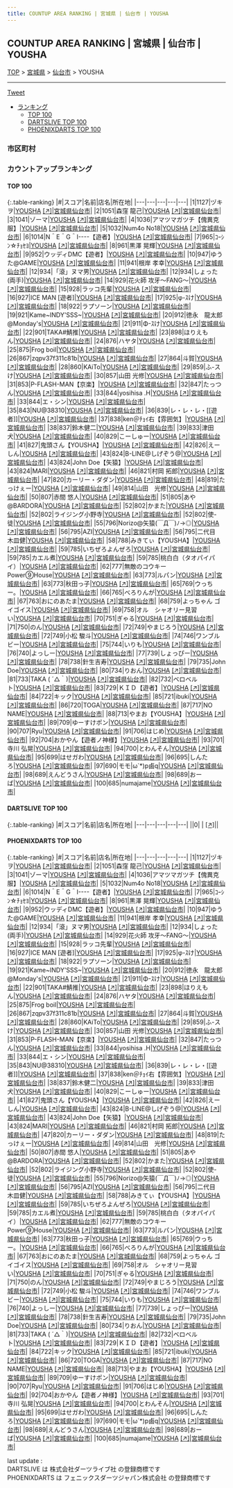 ```yaml
---
title: COUNTUP AREA RANKING | 宮城県 | 仙台市 | YOUSHA
---
```

## COUNTUP AREA RANKING | 宮城県 | 仙台市 | YOUSHA

[TOP](/darts/rank/) > [宮城県](/darts/rank/宮城県/) > [仙台市](/darts/rank/宮城県/仙台市/) > YOUSHA

___

<a href="https://twitter.com/share?ref_src=twsrc%5Etfw" data-text="COUNTUP AREA RANKING | 宮城県仙台市YOUSHA" class="twitter-share-button" data-hashtags="DARTSLIVE,PHOENIXDARTS,darts,ダーツ" data-show-count="false">Tweet</a>

* [ランキング](#カウントアップランキング)
    * [TOP 100](#top-100)
    * [DARTSLIVE TOP 100](#dartslive-top-100)
    * [PHOENIXDARTS TOP 100](#phoenixdarts-top-100)

### 市区町村

<ul>

</ul>

### カウントアップランキング

#### TOP 100



{:.table-ranking}
|#|スコア|名前|店名|所在地|
|---|---|---|---|---|
|1|1127|<span class="rank-name-pd">ヅキヲ</span>|<a href="/darts/rank/shops/7863.html">YOUSHA</a> <a href="https://vs.phoenixdarts.com/jp/shop/shopDetailInfo/s_7863?s_seq=7863">[↗]</a>|<a href="/darts/rank/宮城県/仙台市">宮城県仙台市</a>|
|2|1051|<span class="rank-name-pd"><span class="pro-icon-pd"></span>森窪 龍己</span>|<a href="/darts/rank/shops/7863.html">YOUSHA</a> <a href="https://vs.phoenixdarts.com/jp/shop/shopDetailInfo/s_7863?s_seq=7863">[↗]</a>|<a href="/darts/rank/宮城県/仙台市">宮城県仙台市</a>|
|3|1041|<span class="rank-name-pd">ゾーマ</span>|<a href="/darts/rank/shops/7863.html">YOUSHA</a> <a href="https://vs.phoenixdarts.com/jp/shop/shopDetailInfo/s_7863?s_seq=7863">[↗]</a>|<a href="/darts/rank/宮城県/仙台市">宮城県仙台市</a>|
|4|1036|<span class="rank-name-pd">アマツマガツチ【傀異克服】</span>|<a href="/darts/rank/shops/7863.html">YOUSHA</a> <a href="https://vs.phoenixdarts.com/jp/shop/shopDetailInfo/s_7863?s_seq=7863">[↗]</a>|<a href="/darts/rank/宮城県/仙台市">宮城県仙台市</a>|
|5|1032|<span class="rank-name-pd">Num4o No18</span>|<a href="/darts/rank/shops/7863.html">YOUSHA</a> <a href="https://vs.phoenixdarts.com/jp/shop/shopDetailInfo/s_7863?s_seq=7863">[↗]</a>|<a href="/darts/rank/宮城県/仙台市">宮城県仙台市</a>|
|6|1014|<span class="rank-name-pd">N＾E＾G＾I----【遊者】</span>|<a href="/darts/rank/shops/7863.html">YOUSHA</a> <a href="https://vs.phoenixdarts.com/jp/shop/shopDetailInfo/s_7863?s_seq=7863">[↗]</a>|<a href="/darts/rank/宮城県/仙台市">宮城県仙台市</a>|
|7|965|<span class="rank-name-pd">ｺｰｼﾝ☆ﾁｮｾﾖ</span>|<a href="/darts/rank/shops/7863.html">YOUSHA</a> <a href="https://vs.phoenixdarts.com/jp/shop/shopDetailInfo/s_7863?s_seq=7863">[↗]</a>|<a href="/darts/rank/宮城県/仙台市">宮城県仙台市</a>|
|8|961|<span class="rank-name-pd">黒澤 晃輝</span>|<a href="/darts/rank/shops/7863.html">YOUSHA</a> <a href="https://vs.phoenixdarts.com/jp/shop/shopDetailInfo/s_7863?s_seq=7863">[↗]</a>|<a href="/darts/rank/宮城県/仙台市">宮城県仙台市</a>|
|9|952|<span class="rank-name-pd">ウッディDMC【遊者】</span>|<a href="/darts/rank/shops/7863.html">YOUSHA</a> <a href="https://vs.phoenixdarts.com/jp/shop/shopDetailInfo/s_7863?s_seq=7863">[↗]</a>|<a href="/darts/rank/宮城県/仙台市">宮城県仙台市</a>|
|10|947|<span class="rank-name-pd">ゆうた@GAME</span>|<a href="/darts/rank/shops/7863.html">YOUSHA</a> <a href="https://vs.phoenixdarts.com/jp/shop/shopDetailInfo/s_7863?s_seq=7863">[↗]</a>|<a href="/darts/rank/宮城県/仙台市">宮城県仙台市</a>|
|11|941|<span class="rank-name-pd"><span class="pro-icon-pd"></span>根岸 孝幸</span>|<a href="/darts/rank/shops/7863.html">YOUSHA</a> <a href="https://vs.phoenixdarts.com/jp/shop/shopDetailInfo/s_7863?s_seq=7863">[↗]</a>|<a href="/darts/rank/宮城県/仙台市">宮城県仙台市</a>|
|12|934|<span class="rank-name-pd">「滾」ヌマ男</span>|<a href="/darts/rank/shops/7863.html">YOUSHA</a> <a href="https://vs.phoenixdarts.com/jp/shop/shopDetailInfo/s_7863?s_seq=7863">[↗]</a>|<a href="/darts/rank/宮城県/仙台市">宮城県仙台市</a>|
|12|934|<span class="rank-name-pd">しょった(両手)</span>|<a href="/darts/rank/shops/7863.html">YOUSHA</a> <a href="https://vs.phoenixdarts.com/jp/shop/shopDetailInfo/s_7863?s_seq=7863">[↗]</a>|<a href="/darts/rank/宮城県/仙台市">宮城県仙台市</a>|
|14|929|<span class="rank-name-pd">花火師  攻牙～FANG～</span>|<a href="/darts/rank/shops/7863.html">YOUSHA</a> <a href="https://vs.phoenixdarts.com/jp/shop/shopDetailInfo/s_7863?s_seq=7863">[↗]</a>|<a href="/darts/rank/宮城県/仙台市">宮城県仙台市</a>|
|15|928|<span class="rank-name-pd">ラッコ先輩</span>|<a href="/darts/rank/shops/7863.html">YOUSHA</a> <a href="https://vs.phoenixdarts.com/jp/shop/shopDetailInfo/s_7863?s_seq=7863">[↗]</a>|<a href="/darts/rank/宮城県/仙台市">宮城県仙台市</a>|
|16|927|<span class="rank-name-pd">ICE MAN [遊者]</span>|<a href="/darts/rank/shops/7863.html">YOUSHA</a> <a href="https://vs.phoenixdarts.com/jp/shop/shopDetailInfo/s_7863?s_seq=7863">[↗]</a>|<a href="/darts/rank/宮城県/仙台市">宮城県仙台市</a>|
|17|925|<span class="rank-name-pd">φ-ｽけ</span>|<a href="/darts/rank/shops/7863.html">YOUSHA</a> <a href="https://vs.phoenixdarts.com/jp/shop/shopDetailInfo/s_7863?s_seq=7863">[↗]</a>|<a href="/darts/rank/宮城県/仙台市">宮城県仙台市</a>|
|18|922|<span class="rank-name-pd">ラプソーン</span>|<a href="/darts/rank/shops/7863.html">YOUSHA</a> <a href="https://vs.phoenixdarts.com/jp/shop/shopDetailInfo/s_7863?s_seq=7863">[↗]</a>|<a href="/darts/rank/宮城県/仙台市">宮城県仙台市</a>|
|19|921|<span class="rank-name-pd">Kame~INDY&#x27;SSS~</span>|<a href="/darts/rank/shops/7863.html">YOUSHA</a> <a href="https://vs.phoenixdarts.com/jp/shop/shopDetailInfo/s_7863?s_seq=7863">[↗]</a>|<a href="/darts/rank/宮城県/仙台市">宮城県仙台市</a>|
|20|912|<span class="rank-name-pd">徳永　龍太郎@Monday&#x27;s</span>|<a href="/darts/rank/shops/7863.html">YOUSHA</a> <a href="https://vs.phoenixdarts.com/jp/shop/shopDetailInfo/s_7863?s_seq=7863">[↗]</a>|<a href="/darts/rank/宮城県/仙台市">宮城県仙台市</a>|
|21|911|<span class="rank-name-pd">Φ-ｽけ</span>|<a href="/darts/rank/shops/7863.html">YOUSHA</a> <a href="https://vs.phoenixdarts.com/jp/shop/shopDetailInfo/s_7863?s_seq=7863">[↗]</a>|<a href="/darts/rank/宮城県/仙台市">宮城県仙台市</a>|
|22|901|<span class="rank-name-pd">TAKA#鯖推</span>|<a href="/darts/rank/shops/7863.html">YOUSHA</a> <a href="https://vs.phoenixdarts.com/jp/shop/shopDetailInfo/s_7863?s_seq=7863">[↗]</a>|<a href="/darts/rank/宮城県/仙台市">宮城県仙台市</a>|
|23|898|<span class="rank-name-pd">ほりえもん</span>|<a href="/darts/rank/shops/7863.html">YOUSHA</a> <a href="https://vs.phoenixdarts.com/jp/shop/shopDetailInfo/s_7863?s_seq=7863">[↗]</a>|<a href="/darts/rank/宮城県/仙台市">宮城県仙台市</a>|
|24|876|<span class="rank-name-pd">ハヤタ</span>|<a href="/darts/rank/shops/7863.html">YOUSHA</a> <a href="https://vs.phoenixdarts.com/jp/shop/shopDetailInfo/s_7863?s_seq=7863">[↗]</a>|<a href="/darts/rank/宮城県/仙台市">宮城県仙台市</a>|
|25|875|<span class="rank-name-pd">Frog boil</span>|<a href="/darts/rank/shops/7863.html">YOUSHA</a> <a href="https://vs.phoenixdarts.com/jp/shop/shopDetailInfo/s_7863?s_seq=7863">[↗]</a>|<a href="/darts/rank/宮城県/仙台市">宮城県仙台市</a>|
|26|867|<span class="rank-name-pd">zqpv37f311c81b</span>|<a href="/darts/rank/shops/7863.html">YOUSHA</a> <a href="https://vs.phoenixdarts.com/jp/shop/shopDetailInfo/s_7863?s_seq=7863">[↗]</a>|<a href="/darts/rank/宮城県/仙台市">宮城県仙台市</a>|
|27|864|<span class="rank-name-pd">斗賀</span>|<a href="/darts/rank/shops/7863.html">YOUSHA</a> <a href="https://vs.phoenixdarts.com/jp/shop/shopDetailInfo/s_7863?s_seq=7863">[↗]</a>|<a href="/darts/rank/宮城県/仙台市">宮城県仙台市</a>|
|28|860|<span class="rank-name-pd">KAiTo</span>|<a href="/darts/rank/shops/7863.html">YOUSHA</a> <a href="https://vs.phoenixdarts.com/jp/shop/shopDetailInfo/s_7863?s_seq=7863">[↗]</a>|<a href="/darts/rank/宮城県/仙台市">宮城県仙台市</a>|
|29|859|<span class="rank-name-pd">ふ-スけ</span>|<a href="/darts/rank/shops/7863.html">YOUSHA</a> <a href="https://vs.phoenixdarts.com/jp/shop/shopDetailInfo/s_7863?s_seq=7863">[↗]</a>|<a href="/darts/rank/宮城県/仙台市">宮城県仙台市</a>|
|30|857|<span class="rank-name-pd"><span class="pro-icon-pd"></span>山田 光修</span>|<a href="/darts/rank/shops/7863.html">YOUSHA</a> <a href="https://vs.phoenixdarts.com/jp/shop/shopDetailInfo/s_7863?s_seq=7863">[↗]</a>|<a href="/darts/rank/宮城県/仙台市">宮城県仙台市</a>|
|31|853|<span class="rank-name-pd">P-FLASH-MAN【京楽】</span>|<a href="/darts/rank/shops/7863.html">YOUSHA</a> <a href="https://vs.phoenixdarts.com/jp/shop/shopDetailInfo/s_7863?s_seq=7863">[↗]</a>|<a href="/darts/rank/宮城県/仙台市">宮城県仙台市</a>|
|32|847|<span class="rank-name-pd">たっつん</span>|<a href="/darts/rank/shops/7863.html">YOUSHA</a> <a href="https://vs.phoenixdarts.com/jp/shop/shopDetailInfo/s_7863?s_seq=7863">[↗]</a>|<a href="/darts/rank/宮城県/仙台市">宮城県仙台市</a>|
|33|844|<span class="rank-name-pd">yosihisa .H</span>|<a href="/darts/rank/shops/7863.html">YOUSHA</a> <a href="https://vs.phoenixdarts.com/jp/shop/shopDetailInfo/s_7863?s_seq=7863">[↗]</a>|<a href="/darts/rank/宮城県/仙台市">宮城県仙台市</a>|
|33|844|<span class="rank-name-pd">エ・シン</span>|<a href="/darts/rank/shops/7863.html">YOUSHA</a> <a href="https://vs.phoenixdarts.com/jp/shop/shopDetailInfo/s_7863?s_seq=7863">[↗]</a>|<a href="/darts/rank/宮城県/仙台市">宮城県仙台市</a>|
|35|843|<span class="rank-name-pd">NU@38310</span>|<a href="/darts/rank/shops/7863.html">YOUSHA</a> <a href="https://vs.phoenixdarts.com/jp/shop/shopDetailInfo/s_7863?s_seq=7863">[↗]</a>|<a href="/darts/rank/宮城県/仙台市">宮城県仙台市</a>|
|36|839|<span class="rank-name-pd">レ・レ・レ・[[遊者]]</span>|<a href="/darts/rank/shops/7863.html">YOUSHA</a> <a href="https://vs.phoenixdarts.com/jp/shop/shopDetailInfo/s_7863?s_seq=7863">[↗]</a>|<a href="/darts/rank/宮城県/仙台市">宮城県仙台市</a>|
|37|838|<span class="rank-name-pd">ken＠ﾁｮｲ右【雰囲気】</span>|<a href="/darts/rank/shops/7863.html">YOUSHA</a> <a href="https://vs.phoenixdarts.com/jp/shop/shopDetailInfo/s_7863?s_seq=7863">[↗]</a>|<a href="/darts/rank/宮城県/仙台市">宮城県仙台市</a>|
|38|837|<span class="rank-name-pd">鈴木健二</span>|<a href="/darts/rank/shops/7863.html">YOUSHA</a> <a href="https://vs.phoenixdarts.com/jp/shop/shopDetailInfo/s_7863?s_seq=7863">[↗]</a>|<a href="/darts/rank/宮城県/仙台市">宮城県仙台市</a>|
|39|833|<span class="rank-name-pd">津田犬</span>|<a href="/darts/rank/shops/7863.html">YOUSHA</a> <a href="https://vs.phoenixdarts.com/jp/shop/shopDetailInfo/s_7863?s_seq=7863">[↗]</a>|<a href="/darts/rank/宮城県/仙台市">宮城県仙台市</a>|
|40|829|<span class="rank-name-pd">こーしゅー</span>|<a href="/darts/rank/shops/7863.html">YOUSHA</a> <a href="https://vs.phoenixdarts.com/jp/shop/shopDetailInfo/s_7863?s_seq=7863">[↗]</a>|<a href="/darts/rank/宮城県/仙台市">宮城県仙台市</a>|
|41|827|<span class="rank-name-pd">鬼頭さん【YOUSHA】</span>|<a href="/darts/rank/shops/7863.html">YOUSHA</a> <a href="https://vs.phoenixdarts.com/jp/shop/shopDetailInfo/s_7863?s_seq=7863">[↗]</a>|<a href="/darts/rank/宮城県/仙台市">宮城県仙台市</a>|
|42|826|<span class="rank-name-pd">えーしん</span>|<a href="/darts/rank/shops/7863.html">YOUSHA</a> <a href="https://vs.phoenixdarts.com/jp/shop/shopDetailInfo/s_7863?s_seq=7863">[↗]</a>|<a href="/darts/rank/宮城県/仙台市">宮城県仙台市</a>|
|43|824|<span class="rank-name-pd">B-LlNE@しげぞう@</span>|<a href="/darts/rank/shops/7863.html">YOUSHA</a> <a href="https://vs.phoenixdarts.com/jp/shop/shopDetailInfo/s_7863?s_seq=7863">[↗]</a>|<a href="/darts/rank/宮城県/仙台市">宮城県仙台市</a>|
|43|824|<span class="rank-name-pd">John Doe【矢猿】</span>|<a href="/darts/rank/shops/7863.html">YOUSHA</a> <a href="https://vs.phoenixdarts.com/jp/shop/shopDetailInfo/s_7863?s_seq=7863">[↗]</a>|<a href="/darts/rank/宮城県/仙台市">宮城県仙台市</a>|
|43|824|<span class="rank-name-pd">MARI</span>|<a href="/darts/rank/shops/7863.html">YOUSHA</a> <a href="https://vs.phoenixdarts.com/jp/shop/shopDetailInfo/s_7863?s_seq=7863">[↗]</a>|<a href="/darts/rank/宮城県/仙台市">宮城県仙台市</a>|
|46|821|<span class="rank-name-pd">村岡  拓郎</span>|<a href="/darts/rank/shops/7863.html">YOUSHA</a> <a href="https://vs.phoenixdarts.com/jp/shop/shopDetailInfo/s_7863?s_seq=7863">[↗]</a>|<a href="/darts/rank/宮城県/仙台市">宮城県仙台市</a>|
|47|820|<span class="rank-name-pd">カーリー・ダダン</span>|<a href="/darts/rank/shops/7863.html">YOUSHA</a> <a href="https://vs.phoenixdarts.com/jp/shop/shopDetailInfo/s_7863?s_seq=7863">[↗]</a>|<a href="/darts/rank/宮城県/仙台市">宮城県仙台市</a>|
|48|819|<span class="rank-name-pd">たっけぇー</span>|<a href="/darts/rank/shops/7863.html">YOUSHA</a> <a href="https://vs.phoenixdarts.com/jp/shop/shopDetailInfo/s_7863?s_seq=7863">[↗]</a>|<a href="/darts/rank/宮城県/仙台市">宮城県仙台市</a>|
|49|814|<span class="rank-name-pd">山田　光修</span>|<a href="/darts/rank/shops/7863.html">YOUSHA</a> <a href="https://vs.phoenixdarts.com/jp/shop/shopDetailInfo/s_7863?s_seq=7863">[↗]</a>|<a href="/darts/rank/宮城県/仙台市">宮城県仙台市</a>|
|50|807|<span class="rank-name-pd"><span class="pro-icon-pd"></span>赤間 悠人</span>|<a href="/darts/rank/shops/7863.html">YOUSHA</a> <a href="https://vs.phoenixdarts.com/jp/shop/shopDetailInfo/s_7863?s_seq=7863">[↗]</a>|<a href="/darts/rank/宮城県/仙台市">宮城県仙台市</a>|
|51|805|<span class="rank-name-pd">あや@BARDORA</span>|<a href="/darts/rank/shops/7863.html">YOUSHA</a> <a href="https://vs.phoenixdarts.com/jp/shop/shopDetailInfo/s_7863?s_seq=7863">[↗]</a>|<a href="/darts/rank/宮城県/仙台市">宮城県仙台市</a>|
|52|802|<span class="rank-name-pd">かまた</span>|<a href="/darts/rank/shops/7863.html">YOUSHA</a> <a href="https://vs.phoenixdarts.com/jp/shop/shopDetailInfo/s_7863?s_seq=7863">[↗]</a>|<a href="/darts/rank/宮城県/仙台市">宮城県仙台市</a>|
|52|802|<span class="rank-name-pd">ライジング小野寺</span>|<a href="/darts/rank/shops/7863.html">YOUSHA</a> <a href="https://vs.phoenixdarts.com/jp/shop/shopDetailInfo/s_7863?s_seq=7863">[↗]</a>|<a href="/darts/rank/宮城県/仙台市">宮城県仙台市</a>|
|52|802|<span class="rank-name-pd">使-徒</span>|<a href="/darts/rank/shops/7863.html">YOUSHA</a> <a href="https://vs.phoenixdarts.com/jp/shop/shopDetailInfo/s_7863?s_seq=7863">[↗]</a>|<a href="/darts/rank/宮城県/仙台市">宮城県仙台市</a>|
|55|796|<span class="rank-name-pd">Norizo@矢猿(￣Д￣)ﾉ→◎</span>|<a href="/darts/rank/shops/7863.html">YOUSHA</a> <a href="https://vs.phoenixdarts.com/jp/shop/shopDetailInfo/s_7863?s_seq=7863">[↗]</a>|<a href="/darts/rank/宮城県/仙台市">宮城県仙台市</a>|
|56|795|<span class="rank-name-pd">AZI</span>|<a href="/darts/rank/shops/7863.html">YOUSHA</a> <a href="https://vs.phoenixdarts.com/jp/shop/shopDetailInfo/s_7863?s_seq=7863">[↗]</a>|<a href="/darts/rank/宮城県/仙台市">宮城県仙台市</a>|
|56|795|<span class="rank-name-pd">二代目　木皿健</span>|<a href="/darts/rank/shops/7863.html">YOUSHA</a> <a href="https://vs.phoenixdarts.com/jp/shop/shopDetailInfo/s_7863?s_seq=7863">[↗]</a>|<a href="/darts/rank/宮城県/仙台市">宮城県仙台市</a>|
|58|788|<span class="rank-name-pd">みきてぃ【YOUSHA】</span>|<a href="/darts/rank/shops/7863.html">YOUSHA</a> <a href="https://vs.phoenixdarts.com/jp/shop/shopDetailInfo/s_7863?s_seq=7863">[↗]</a>|<a href="/darts/rank/宮城県/仙台市">宮城県仙台市</a>|
|59|785|<span class="rank-name-pd">いちぜろよんぜろ</span>|<a href="/darts/rank/shops/7863.html">YOUSHA</a> <a href="https://vs.phoenixdarts.com/jp/shop/shopDetailInfo/s_7863?s_seq=7863">[↗]</a>|<a href="/darts/rank/宮城県/仙台市">宮城県仙台市</a>|
|59|785|<span class="rank-name-pd">カエル煮</span>|<a href="/darts/rank/shops/7863.html">YOUSHA</a> <a href="https://vs.phoenixdarts.com/jp/shop/shopDetailInfo/s_7863?s_seq=7863">[↗]</a>|<a href="/darts/rank/宮城県/仙台市">宮城県仙台市</a>|
|59|785|<span class="rank-name-pd">桃白白（タオパイパイ）</span>|<a href="/darts/rank/shops/7863.html">YOUSHA</a> <a href="https://vs.phoenixdarts.com/jp/shop/shopDetailInfo/s_7863?s_seq=7863">[↗]</a>|<a href="/darts/rank/宮城県/仙台市">宮城県仙台市</a>|
|62|777|<span class="rank-name-pd">無敵のコウキーPower⑨House</span>|<a href="/darts/rank/shops/7863.html">YOUSHA</a> <a href="https://vs.phoenixdarts.com/jp/shop/shopDetailInfo/s_7863?s_seq=7863">[↗]</a>|<a href="/darts/rank/宮城県/仙台市">宮城県仙台市</a>|
|63|773|<span class="rank-name-pd">ルパン</span>|<a href="/darts/rank/shops/7863.html">YOUSHA</a> <a href="https://vs.phoenixdarts.com/jp/shop/shopDetailInfo/s_7863?s_seq=7863">[↗]</a>|<a href="/darts/rank/宮城県/仙台市">宮城県仙台市</a>|
|63|773|<span class="rank-name-pd">秋田っ子</span>|<a href="/darts/rank/shops/7863.html">YOUSHA</a> <a href="https://vs.phoenixdarts.com/jp/shop/shopDetailInfo/s_7863?s_seq=7863">[↗]</a>|<a href="/darts/rank/宮城県/仙台市">宮城県仙台市</a>|
|65|769|<span class="rank-name-pd">ウっちー。</span>|<a href="/darts/rank/shops/7863.html">YOUSHA</a> <a href="https://vs.phoenixdarts.com/jp/shop/shopDetailInfo/s_7863?s_seq=7863">[↗]</a>|<a href="/darts/rank/宮城県/仙台市">宮城県仙台市</a>|
|66|765|<span class="rank-name-pd">べろりんが</span>|<a href="/darts/rank/shops/7863.html">YOUSHA</a> <a href="https://vs.phoenixdarts.com/jp/shop/shopDetailInfo/s_7863?s_seq=7863">[↗]</a>|<a href="/darts/rank/宮城県/仙台市">宮城県仙台市</a>|
|67|763|<span class="rank-name-pd">おにのあたま</span>|<a href="/darts/rank/shops/7863.html">YOUSHA</a> <a href="https://vs.phoenixdarts.com/jp/shop/shopDetailInfo/s_7863?s_seq=7863">[↗]</a>|<a href="/darts/rank/宮城県/仙台市">宮城県仙台市</a>|
|68|759|<span class="rank-name-pd">よっちゃん ゴイゴイス</span>|<a href="/darts/rank/shops/7863.html">YOUSHA</a> <a href="https://vs.phoenixdarts.com/jp/shop/shopDetailInfo/s_7863?s_seq=7863">[↗]</a>|<a href="/darts/rank/宮城県/仙台市">宮城県仙台市</a>|
|69|758|<span class="rank-name-pd">オル　シャオリー見習い</span>|<a href="/darts/rank/shops/7863.html">YOUSHA</a> <a href="https://vs.phoenixdarts.com/jp/shop/shopDetailInfo/s_7863?s_seq=7863">[↗]</a>|<a href="/darts/rank/宮城県/仙台市">宮城県仙台市</a>|
|70|751|<span class="rank-name-pd">ぎゃる</span>|<a href="/darts/rank/shops/7863.html">YOUSHA</a> <a href="https://vs.phoenixdarts.com/jp/shop/shopDetailInfo/s_7863?s_seq=7863">[↗]</a>|<a href="/darts/rank/宮城県/仙台市">宮城県仙台市</a>|
|71|750|<span class="rank-name-pd">のん</span>|<a href="/darts/rank/shops/7863.html">YOUSHA</a> <a href="https://vs.phoenixdarts.com/jp/shop/shopDetailInfo/s_7863?s_seq=7863">[↗]</a>|<a href="/darts/rank/宮城県/仙台市">宮城県仙台市</a>|
|72|749|<span class="rank-name-pd">やまじろう</span>|<a href="/darts/rank/shops/7863.html">YOUSHA</a> <a href="https://vs.phoenixdarts.com/jp/shop/shopDetailInfo/s_7863?s_seq=7863">[↗]</a>|<a href="/darts/rank/宮城県/仙台市">宮城県仙台市</a>|
|72|749|<span class="rank-name-pd">小松 駿斗</span>|<a href="/darts/rank/shops/7863.html">YOUSHA</a> <a href="https://vs.phoenixdarts.com/jp/shop/shopDetailInfo/s_7863?s_seq=7863">[↗]</a>|<a href="/darts/rank/宮城県/仙台市">宮城県仙台市</a>|
|74|746|<span class="rank-name-pd">ワンブルビー</span>|<a href="/darts/rank/shops/7863.html">YOUSHA</a> <a href="https://vs.phoenixdarts.com/jp/shop/shopDetailInfo/s_7863?s_seq=7863">[↗]</a>|<a href="/darts/rank/宮城県/仙台市">宮城県仙台市</a>|
|75|744|<span class="rank-name-pd">いりも</span>|<a href="/darts/rank/shops/7863.html">YOUSHA</a> <a href="https://vs.phoenixdarts.com/jp/shop/shopDetailInfo/s_7863?s_seq=7863">[↗]</a>|<a href="/darts/rank/宮城県/仙台市">宮城県仙台市</a>|
|76|740|<span class="rank-name-pd">よっしー</span>|<a href="/darts/rank/shops/7863.html">YOUSHA</a> <a href="https://vs.phoenixdarts.com/jp/shop/shopDetailInfo/s_7863?s_seq=7863">[↗]</a>|<a href="/darts/rank/宮城県/仙台市">宮城県仙台市</a>|
|77|739|<span class="rank-name-pd">しょっぴー</span>|<a href="/darts/rank/shops/7863.html">YOUSHA</a> <a href="https://vs.phoenixdarts.com/jp/shop/shopDetailInfo/s_7863?s_seq=7863">[↗]</a>|<a href="/darts/rank/宮城県/仙台市">宮城県仙台市</a>|
|78|738|<span class="rank-name-pd">針生吉寿</span>|<a href="/darts/rank/shops/7863.html">YOUSHA</a> <a href="https://vs.phoenixdarts.com/jp/shop/shopDetailInfo/s_7863?s_seq=7863">[↗]</a>|<a href="/darts/rank/宮城県/仙台市">宮城県仙台市</a>|
|79|735|<span class="rank-name-pd">John Doe</span>|<a href="/darts/rank/shops/7863.html">YOUSHA</a> <a href="https://vs.phoenixdarts.com/jp/shop/shopDetailInfo/s_7863?s_seq=7863">[↗]</a>|<a href="/darts/rank/宮城県/仙台市">宮城県仙台市</a>|
|80|734|<span class="rank-name-pd">りおん</span>|<a href="/darts/rank/shops/7863.html">YOUSHA</a> <a href="https://vs.phoenixdarts.com/jp/shop/shopDetailInfo/s_7863?s_seq=7863">[↗]</a>|<a href="/darts/rank/宮城県/仙台市">宮城県仙台市</a>|
|81|733|<span class="rank-name-pd">TAKA ( ´△｀)</span>|<a href="/darts/rank/shops/7863.html">YOUSHA</a> <a href="https://vs.phoenixdarts.com/jp/shop/shopDetailInfo/s_7863?s_seq=7863">[↗]</a>|<a href="/darts/rank/宮城県/仙台市">宮城県仙台市</a>|
|82|732|<span class="rank-name-pd">ベロベルト</span>|<a href="/darts/rank/shops/7863.html">YOUSHA</a> <a href="https://vs.phoenixdarts.com/jp/shop/shopDetailInfo/s_7863?s_seq=7863">[↗]</a>|<a href="/darts/rank/宮城県/仙台市">宮城県仙台市</a>|
|83|729|<span class="rank-name-pd">ＫＩＤ【遊者】</span>|<a href="/darts/rank/shops/7863.html">YOUSHA</a> <a href="https://vs.phoenixdarts.com/jp/shop/shopDetailInfo/s_7863?s_seq=7863">[↗]</a>|<a href="/darts/rank/宮城県/仙台市">宮城県仙台市</a>|
|84|722|<span class="rank-name-pd">キック</span>|<a href="/darts/rank/shops/7863.html">YOUSHA</a> <a href="https://vs.phoenixdarts.com/jp/shop/shopDetailInfo/s_7863?s_seq=7863">[↗]</a>|<a href="/darts/rank/宮城県/仙台市">宮城県仙台市</a>|
|85|721|<span class="rank-name-pd">ibuki</span>|<a href="/darts/rank/shops/7863.html">YOUSHA</a> <a href="https://vs.phoenixdarts.com/jp/shop/shopDetailInfo/s_7863?s_seq=7863">[↗]</a>|<a href="/darts/rank/宮城県/仙台市">宮城県仙台市</a>|
|86|720|<span class="rank-name-pd">TOGA</span>|<a href="/darts/rank/shops/7863.html">YOUSHA</a> <a href="https://vs.phoenixdarts.com/jp/shop/shopDetailInfo/s_7863?s_seq=7863">[↗]</a>|<a href="/darts/rank/宮城県/仙台市">宮城県仙台市</a>|
|87|717|<span class="rank-name-pd">NO NAME</span>|<a href="/darts/rank/shops/7863.html">YOUSHA</a> <a href="https://vs.phoenixdarts.com/jp/shop/shopDetailInfo/s_7863?s_seq=7863">[↗]</a>|<a href="/darts/rank/宮城県/仙台市">宮城県仙台市</a>|
|88|713|<span class="rank-name-pd">やまお【YOUSHA】</span>|<a href="/darts/rank/shops/7863.html">YOUSHA</a> <a href="https://vs.phoenixdarts.com/jp/shop/shopDetailInfo/s_7863?s_seq=7863">[↗]</a>|<a href="/darts/rank/宮城県/仙台市">宮城県仙台市</a>|
|89|709|<span class="rank-name-pd">ゆーすけポン</span>|<a href="/darts/rank/shops/7863.html">YOUSHA</a> <a href="https://vs.phoenixdarts.com/jp/shop/shopDetailInfo/s_7863?s_seq=7863">[↗]</a>|<a href="/darts/rank/宮城県/仙台市">宮城県仙台市</a>|
|90|707|<span class="rank-name-pd">Ryu</span>|<a href="/darts/rank/shops/7863.html">YOUSHA</a> <a href="https://vs.phoenixdarts.com/jp/shop/shopDetailInfo/s_7863?s_seq=7863">[↗]</a>|<a href="/darts/rank/宮城県/仙台市">宮城県仙台市</a>|
|91|706|<span class="rank-name-pd">はじめ</span>|<a href="/darts/rank/shops/7863.html">YOUSHA</a> <a href="https://vs.phoenixdarts.com/jp/shop/shopDetailInfo/s_7863?s_seq=7863">[↗]</a>|<a href="/darts/rank/宮城県/仙台市">宮城県仙台市</a>|
|92|704|<span class="rank-name-pd">おかやん【遊者ノ神様】</span>|<a href="/darts/rank/shops/7863.html">YOUSHA</a> <a href="https://vs.phoenixdarts.com/jp/shop/shopDetailInfo/s_7863?s_seq=7863">[↗]</a>|<a href="/darts/rank/宮城県/仙台市">宮城県仙台市</a>|
|93|701|<span class="rank-name-pd">寺川 弘晃</span>|<a href="/darts/rank/shops/7863.html">YOUSHA</a> <a href="https://vs.phoenixdarts.com/jp/shop/shopDetailInfo/s_7863?s_seq=7863">[↗]</a>|<a href="/darts/rank/宮城県/仙台市">宮城県仙台市</a>|
|94|700|<span class="rank-name-pd">とわんそん</span>|<a href="/darts/rank/shops/7863.html">YOUSHA</a> <a href="https://vs.phoenixdarts.com/jp/shop/shopDetailInfo/s_7863?s_seq=7863">[↗]</a>|<a href="/darts/rank/宮城県/仙台市">宮城県仙台市</a>|
|95|699|<span class="rank-name-pd">はせガわ</span>|<a href="/darts/rank/shops/7863.html">YOUSHA</a> <a href="https://vs.phoenixdarts.com/jp/shop/shopDetailInfo/s_7863?s_seq=7863">[↗]</a>|<a href="/darts/rank/宮城県/仙台市">宮城県仙台市</a>|
|96|695|<span class="rank-name-pd">しんたろ</span>|<a href="/darts/rank/shops/7863.html">YOUSHA</a> <a href="https://vs.phoenixdarts.com/jp/shop/shopDetailInfo/s_7863?s_seq=7863">[↗]</a>|<a href="/darts/rank/宮城県/仙台市">宮城県仙台市</a>|
|97|690|<span class="rank-name-pd">モモ&#124;ω`*)p鹵q</span>|<a href="/darts/rank/shops/7863.html">YOUSHA</a> <a href="https://vs.phoenixdarts.com/jp/shop/shopDetailInfo/s_7863?s_seq=7863">[↗]</a>|<a href="/darts/rank/宮城県/仙台市">宮城県仙台市</a>|
|98|689|<span class="rank-name-pd">えんどうさん</span>|<a href="/darts/rank/shops/7863.html">YOUSHA</a> <a href="https://vs.phoenixdarts.com/jp/shop/shopDetailInfo/s_7863?s_seq=7863">[↗]</a>|<a href="/darts/rank/宮城県/仙台市">宮城県仙台市</a>|
|98|689|<span class="rank-name-pd">おーば</span>|<a href="/darts/rank/shops/7863.html">YOUSHA</a> <a href="https://vs.phoenixdarts.com/jp/shop/shopDetailInfo/s_7863?s_seq=7863">[↗]</a>|<a href="/darts/rank/宮城県/仙台市">宮城県仙台市</a>|
|100|685|<span class="rank-name-pd">numajame</span>|<a href="/darts/rank/shops/7863.html">YOUSHA</a> <a href="https://vs.phoenixdarts.com/jp/shop/shopDetailInfo/s_7863?s_seq=7863">[↗]</a>|<a href="/darts/rank/宮城県/仙台市">宮城県仙台市</a>|


#### DARTSLIVE TOP 100



{:.table-ranking}
|#|スコア|名前|店名|所在地|
|---|---|---|---|---|
||0|<span class="rank-name-dl"> </span>|<a href="/darts/rank/shops/.html"></a> <a href="">[↗]</a>|<a href="/darts/rank//"></a>|


#### PHOENIXDARTS TOP 100



{:.table-ranking}
|#|スコア|名前|店名|所在地|
|---|---|---|---|---|
|1|1127|<span class="rank-name-pd">ヅキヲ</span>|<a href="/darts/rank/shops/7863.html">YOUSHA</a> <a href="https://vs.phoenixdarts.com/jp/shop/shopDetailInfo/s_7863?s_seq=7863">[↗]</a>|<a href="/darts/rank/宮城県/仙台市">宮城県仙台市</a>|
|2|1051|<span class="rank-name-pd"><span class="pro-icon-pd"></span>森窪 龍己</span>|<a href="/darts/rank/shops/7863.html">YOUSHA</a> <a href="https://vs.phoenixdarts.com/jp/shop/shopDetailInfo/s_7863?s_seq=7863">[↗]</a>|<a href="/darts/rank/宮城県/仙台市">宮城県仙台市</a>|
|3|1041|<span class="rank-name-pd">ゾーマ</span>|<a href="/darts/rank/shops/7863.html">YOUSHA</a> <a href="https://vs.phoenixdarts.com/jp/shop/shopDetailInfo/s_7863?s_seq=7863">[↗]</a>|<a href="/darts/rank/宮城県/仙台市">宮城県仙台市</a>|
|4|1036|<span class="rank-name-pd">アマツマガツチ【傀異克服】</span>|<a href="/darts/rank/shops/7863.html">YOUSHA</a> <a href="https://vs.phoenixdarts.com/jp/shop/shopDetailInfo/s_7863?s_seq=7863">[↗]</a>|<a href="/darts/rank/宮城県/仙台市">宮城県仙台市</a>|
|5|1032|<span class="rank-name-pd">Num4o No18</span>|<a href="/darts/rank/shops/7863.html">YOUSHA</a> <a href="https://vs.phoenixdarts.com/jp/shop/shopDetailInfo/s_7863?s_seq=7863">[↗]</a>|<a href="/darts/rank/宮城県/仙台市">宮城県仙台市</a>|
|6|1014|<span class="rank-name-pd">N＾E＾G＾I----【遊者】</span>|<a href="/darts/rank/shops/7863.html">YOUSHA</a> <a href="https://vs.phoenixdarts.com/jp/shop/shopDetailInfo/s_7863?s_seq=7863">[↗]</a>|<a href="/darts/rank/宮城県/仙台市">宮城県仙台市</a>|
|7|965|<span class="rank-name-pd">ｺｰｼﾝ☆ﾁｮｾﾖ</span>|<a href="/darts/rank/shops/7863.html">YOUSHA</a> <a href="https://vs.phoenixdarts.com/jp/shop/shopDetailInfo/s_7863?s_seq=7863">[↗]</a>|<a href="/darts/rank/宮城県/仙台市">宮城県仙台市</a>|
|8|961|<span class="rank-name-pd">黒澤 晃輝</span>|<a href="/darts/rank/shops/7863.html">YOUSHA</a> <a href="https://vs.phoenixdarts.com/jp/shop/shopDetailInfo/s_7863?s_seq=7863">[↗]</a>|<a href="/darts/rank/宮城県/仙台市">宮城県仙台市</a>|
|9|952|<span class="rank-name-pd">ウッディDMC【遊者】</span>|<a href="/darts/rank/shops/7863.html">YOUSHA</a> <a href="https://vs.phoenixdarts.com/jp/shop/shopDetailInfo/s_7863?s_seq=7863">[↗]</a>|<a href="/darts/rank/宮城県/仙台市">宮城県仙台市</a>|
|10|947|<span class="rank-name-pd">ゆうた@GAME</span>|<a href="/darts/rank/shops/7863.html">YOUSHA</a> <a href="https://vs.phoenixdarts.com/jp/shop/shopDetailInfo/s_7863?s_seq=7863">[↗]</a>|<a href="/darts/rank/宮城県/仙台市">宮城県仙台市</a>|
|11|941|<span class="rank-name-pd"><span class="pro-icon-pd"></span>根岸 孝幸</span>|<a href="/darts/rank/shops/7863.html">YOUSHA</a> <a href="https://vs.phoenixdarts.com/jp/shop/shopDetailInfo/s_7863?s_seq=7863">[↗]</a>|<a href="/darts/rank/宮城県/仙台市">宮城県仙台市</a>|
|12|934|<span class="rank-name-pd">「滾」ヌマ男</span>|<a href="/darts/rank/shops/7863.html">YOUSHA</a> <a href="https://vs.phoenixdarts.com/jp/shop/shopDetailInfo/s_7863?s_seq=7863">[↗]</a>|<a href="/darts/rank/宮城県/仙台市">宮城県仙台市</a>|
|12|934|<span class="rank-name-pd">しょった(両手)</span>|<a href="/darts/rank/shops/7863.html">YOUSHA</a> <a href="https://vs.phoenixdarts.com/jp/shop/shopDetailInfo/s_7863?s_seq=7863">[↗]</a>|<a href="/darts/rank/宮城県/仙台市">宮城県仙台市</a>|
|14|929|<span class="rank-name-pd">花火師  攻牙～FANG～</span>|<a href="/darts/rank/shops/7863.html">YOUSHA</a> <a href="https://vs.phoenixdarts.com/jp/shop/shopDetailInfo/s_7863?s_seq=7863">[↗]</a>|<a href="/darts/rank/宮城県/仙台市">宮城県仙台市</a>|
|15|928|<span class="rank-name-pd">ラッコ先輩</span>|<a href="/darts/rank/shops/7863.html">YOUSHA</a> <a href="https://vs.phoenixdarts.com/jp/shop/shopDetailInfo/s_7863?s_seq=7863">[↗]</a>|<a href="/darts/rank/宮城県/仙台市">宮城県仙台市</a>|
|16|927|<span class="rank-name-pd">ICE MAN [遊者]</span>|<a href="/darts/rank/shops/7863.html">YOUSHA</a> <a href="https://vs.phoenixdarts.com/jp/shop/shopDetailInfo/s_7863?s_seq=7863">[↗]</a>|<a href="/darts/rank/宮城県/仙台市">宮城県仙台市</a>|
|17|925|<span class="rank-name-pd">φ-ｽけ</span>|<a href="/darts/rank/shops/7863.html">YOUSHA</a> <a href="https://vs.phoenixdarts.com/jp/shop/shopDetailInfo/s_7863?s_seq=7863">[↗]</a>|<a href="/darts/rank/宮城県/仙台市">宮城県仙台市</a>|
|18|922|<span class="rank-name-pd">ラプソーン</span>|<a href="/darts/rank/shops/7863.html">YOUSHA</a> <a href="https://vs.phoenixdarts.com/jp/shop/shopDetailInfo/s_7863?s_seq=7863">[↗]</a>|<a href="/darts/rank/宮城県/仙台市">宮城県仙台市</a>|
|19|921|<span class="rank-name-pd">Kame~INDY&#x27;SSS~</span>|<a href="/darts/rank/shops/7863.html">YOUSHA</a> <a href="https://vs.phoenixdarts.com/jp/shop/shopDetailInfo/s_7863?s_seq=7863">[↗]</a>|<a href="/darts/rank/宮城県/仙台市">宮城県仙台市</a>|
|20|912|<span class="rank-name-pd">徳永　龍太郎@Monday&#x27;s</span>|<a href="/darts/rank/shops/7863.html">YOUSHA</a> <a href="https://vs.phoenixdarts.com/jp/shop/shopDetailInfo/s_7863?s_seq=7863">[↗]</a>|<a href="/darts/rank/宮城県/仙台市">宮城県仙台市</a>|
|21|911|<span class="rank-name-pd">Φ-ｽけ</span>|<a href="/darts/rank/shops/7863.html">YOUSHA</a> <a href="https://vs.phoenixdarts.com/jp/shop/shopDetailInfo/s_7863?s_seq=7863">[↗]</a>|<a href="/darts/rank/宮城県/仙台市">宮城県仙台市</a>|
|22|901|<span class="rank-name-pd">TAKA#鯖推</span>|<a href="/darts/rank/shops/7863.html">YOUSHA</a> <a href="https://vs.phoenixdarts.com/jp/shop/shopDetailInfo/s_7863?s_seq=7863">[↗]</a>|<a href="/darts/rank/宮城県/仙台市">宮城県仙台市</a>|
|23|898|<span class="rank-name-pd">ほりえもん</span>|<a href="/darts/rank/shops/7863.html">YOUSHA</a> <a href="https://vs.phoenixdarts.com/jp/shop/shopDetailInfo/s_7863?s_seq=7863">[↗]</a>|<a href="/darts/rank/宮城県/仙台市">宮城県仙台市</a>|
|24|876|<span class="rank-name-pd">ハヤタ</span>|<a href="/darts/rank/shops/7863.html">YOUSHA</a> <a href="https://vs.phoenixdarts.com/jp/shop/shopDetailInfo/s_7863?s_seq=7863">[↗]</a>|<a href="/darts/rank/宮城県/仙台市">宮城県仙台市</a>|
|25|875|<span class="rank-name-pd">Frog boil</span>|<a href="/darts/rank/shops/7863.html">YOUSHA</a> <a href="https://vs.phoenixdarts.com/jp/shop/shopDetailInfo/s_7863?s_seq=7863">[↗]</a>|<a href="/darts/rank/宮城県/仙台市">宮城県仙台市</a>|
|26|867|<span class="rank-name-pd">zqpv37f311c81b</span>|<a href="/darts/rank/shops/7863.html">YOUSHA</a> <a href="https://vs.phoenixdarts.com/jp/shop/shopDetailInfo/s_7863?s_seq=7863">[↗]</a>|<a href="/darts/rank/宮城県/仙台市">宮城県仙台市</a>|
|27|864|<span class="rank-name-pd">斗賀</span>|<a href="/darts/rank/shops/7863.html">YOUSHA</a> <a href="https://vs.phoenixdarts.com/jp/shop/shopDetailInfo/s_7863?s_seq=7863">[↗]</a>|<a href="/darts/rank/宮城県/仙台市">宮城県仙台市</a>|
|28|860|<span class="rank-name-pd">KAiTo</span>|<a href="/darts/rank/shops/7863.html">YOUSHA</a> <a href="https://vs.phoenixdarts.com/jp/shop/shopDetailInfo/s_7863?s_seq=7863">[↗]</a>|<a href="/darts/rank/宮城県/仙台市">宮城県仙台市</a>|
|29|859|<span class="rank-name-pd">ふ-スけ</span>|<a href="/darts/rank/shops/7863.html">YOUSHA</a> <a href="https://vs.phoenixdarts.com/jp/shop/shopDetailInfo/s_7863?s_seq=7863">[↗]</a>|<a href="/darts/rank/宮城県/仙台市">宮城県仙台市</a>|
|30|857|<span class="rank-name-pd"><span class="pro-icon-pd"></span>山田 光修</span>|<a href="/darts/rank/shops/7863.html">YOUSHA</a> <a href="https://vs.phoenixdarts.com/jp/shop/shopDetailInfo/s_7863?s_seq=7863">[↗]</a>|<a href="/darts/rank/宮城県/仙台市">宮城県仙台市</a>|
|31|853|<span class="rank-name-pd">P-FLASH-MAN【京楽】</span>|<a href="/darts/rank/shops/7863.html">YOUSHA</a> <a href="https://vs.phoenixdarts.com/jp/shop/shopDetailInfo/s_7863?s_seq=7863">[↗]</a>|<a href="/darts/rank/宮城県/仙台市">宮城県仙台市</a>|
|32|847|<span class="rank-name-pd">たっつん</span>|<a href="/darts/rank/shops/7863.html">YOUSHA</a> <a href="https://vs.phoenixdarts.com/jp/shop/shopDetailInfo/s_7863?s_seq=7863">[↗]</a>|<a href="/darts/rank/宮城県/仙台市">宮城県仙台市</a>|
|33|844|<span class="rank-name-pd">yosihisa .H</span>|<a href="/darts/rank/shops/7863.html">YOUSHA</a> <a href="https://vs.phoenixdarts.com/jp/shop/shopDetailInfo/s_7863?s_seq=7863">[↗]</a>|<a href="/darts/rank/宮城県/仙台市">宮城県仙台市</a>|
|33|844|<span class="rank-name-pd">エ・シン</span>|<a href="/darts/rank/shops/7863.html">YOUSHA</a> <a href="https://vs.phoenixdarts.com/jp/shop/shopDetailInfo/s_7863?s_seq=7863">[↗]</a>|<a href="/darts/rank/宮城県/仙台市">宮城県仙台市</a>|
|35|843|<span class="rank-name-pd">NU@38310</span>|<a href="/darts/rank/shops/7863.html">YOUSHA</a> <a href="https://vs.phoenixdarts.com/jp/shop/shopDetailInfo/s_7863?s_seq=7863">[↗]</a>|<a href="/darts/rank/宮城県/仙台市">宮城県仙台市</a>|
|36|839|<span class="rank-name-pd">レ・レ・レ・[[遊者]]</span>|<a href="/darts/rank/shops/7863.html">YOUSHA</a> <a href="https://vs.phoenixdarts.com/jp/shop/shopDetailInfo/s_7863?s_seq=7863">[↗]</a>|<a href="/darts/rank/宮城県/仙台市">宮城県仙台市</a>|
|37|838|<span class="rank-name-pd">ken＠ﾁｮｲ右【雰囲気】</span>|<a href="/darts/rank/shops/7863.html">YOUSHA</a> <a href="https://vs.phoenixdarts.com/jp/shop/shopDetailInfo/s_7863?s_seq=7863">[↗]</a>|<a href="/darts/rank/宮城県/仙台市">宮城県仙台市</a>|
|38|837|<span class="rank-name-pd">鈴木健二</span>|<a href="/darts/rank/shops/7863.html">YOUSHA</a> <a href="https://vs.phoenixdarts.com/jp/shop/shopDetailInfo/s_7863?s_seq=7863">[↗]</a>|<a href="/darts/rank/宮城県/仙台市">宮城県仙台市</a>|
|39|833|<span class="rank-name-pd">津田犬</span>|<a href="/darts/rank/shops/7863.html">YOUSHA</a> <a href="https://vs.phoenixdarts.com/jp/shop/shopDetailInfo/s_7863?s_seq=7863">[↗]</a>|<a href="/darts/rank/宮城県/仙台市">宮城県仙台市</a>|
|40|829|<span class="rank-name-pd">こーしゅー</span>|<a href="/darts/rank/shops/7863.html">YOUSHA</a> <a href="https://vs.phoenixdarts.com/jp/shop/shopDetailInfo/s_7863?s_seq=7863">[↗]</a>|<a href="/darts/rank/宮城県/仙台市">宮城県仙台市</a>|
|41|827|<span class="rank-name-pd">鬼頭さん【YOUSHA】</span>|<a href="/darts/rank/shops/7863.html">YOUSHA</a> <a href="https://vs.phoenixdarts.com/jp/shop/shopDetailInfo/s_7863?s_seq=7863">[↗]</a>|<a href="/darts/rank/宮城県/仙台市">宮城県仙台市</a>|
|42|826|<span class="rank-name-pd">えーしん</span>|<a href="/darts/rank/shops/7863.html">YOUSHA</a> <a href="https://vs.phoenixdarts.com/jp/shop/shopDetailInfo/s_7863?s_seq=7863">[↗]</a>|<a href="/darts/rank/宮城県/仙台市">宮城県仙台市</a>|
|43|824|<span class="rank-name-pd">B-LlNE@しげぞう@</span>|<a href="/darts/rank/shops/7863.html">YOUSHA</a> <a href="https://vs.phoenixdarts.com/jp/shop/shopDetailInfo/s_7863?s_seq=7863">[↗]</a>|<a href="/darts/rank/宮城県/仙台市">宮城県仙台市</a>|
|43|824|<span class="rank-name-pd">John Doe【矢猿】</span>|<a href="/darts/rank/shops/7863.html">YOUSHA</a> <a href="https://vs.phoenixdarts.com/jp/shop/shopDetailInfo/s_7863?s_seq=7863">[↗]</a>|<a href="/darts/rank/宮城県/仙台市">宮城県仙台市</a>|
|43|824|<span class="rank-name-pd">MARI</span>|<a href="/darts/rank/shops/7863.html">YOUSHA</a> <a href="https://vs.phoenixdarts.com/jp/shop/shopDetailInfo/s_7863?s_seq=7863">[↗]</a>|<a href="/darts/rank/宮城県/仙台市">宮城県仙台市</a>|
|46|821|<span class="rank-name-pd">村岡  拓郎</span>|<a href="/darts/rank/shops/7863.html">YOUSHA</a> <a href="https://vs.phoenixdarts.com/jp/shop/shopDetailInfo/s_7863?s_seq=7863">[↗]</a>|<a href="/darts/rank/宮城県/仙台市">宮城県仙台市</a>|
|47|820|<span class="rank-name-pd">カーリー・ダダン</span>|<a href="/darts/rank/shops/7863.html">YOUSHA</a> <a href="https://vs.phoenixdarts.com/jp/shop/shopDetailInfo/s_7863?s_seq=7863">[↗]</a>|<a href="/darts/rank/宮城県/仙台市">宮城県仙台市</a>|
|48|819|<span class="rank-name-pd">たっけぇー</span>|<a href="/darts/rank/shops/7863.html">YOUSHA</a> <a href="https://vs.phoenixdarts.com/jp/shop/shopDetailInfo/s_7863?s_seq=7863">[↗]</a>|<a href="/darts/rank/宮城県/仙台市">宮城県仙台市</a>|
|49|814|<span class="rank-name-pd">山田　光修</span>|<a href="/darts/rank/shops/7863.html">YOUSHA</a> <a href="https://vs.phoenixdarts.com/jp/shop/shopDetailInfo/s_7863?s_seq=7863">[↗]</a>|<a href="/darts/rank/宮城県/仙台市">宮城県仙台市</a>|
|50|807|<span class="rank-name-pd"><span class="pro-icon-pd"></span>赤間 悠人</span>|<a href="/darts/rank/shops/7863.html">YOUSHA</a> <a href="https://vs.phoenixdarts.com/jp/shop/shopDetailInfo/s_7863?s_seq=7863">[↗]</a>|<a href="/darts/rank/宮城県/仙台市">宮城県仙台市</a>|
|51|805|<span class="rank-name-pd">あや@BARDORA</span>|<a href="/darts/rank/shops/7863.html">YOUSHA</a> <a href="https://vs.phoenixdarts.com/jp/shop/shopDetailInfo/s_7863?s_seq=7863">[↗]</a>|<a href="/darts/rank/宮城県/仙台市">宮城県仙台市</a>|
|52|802|<span class="rank-name-pd">かまた</span>|<a href="/darts/rank/shops/7863.html">YOUSHA</a> <a href="https://vs.phoenixdarts.com/jp/shop/shopDetailInfo/s_7863?s_seq=7863">[↗]</a>|<a href="/darts/rank/宮城県/仙台市">宮城県仙台市</a>|
|52|802|<span class="rank-name-pd">ライジング小野寺</span>|<a href="/darts/rank/shops/7863.html">YOUSHA</a> <a href="https://vs.phoenixdarts.com/jp/shop/shopDetailInfo/s_7863?s_seq=7863">[↗]</a>|<a href="/darts/rank/宮城県/仙台市">宮城県仙台市</a>|
|52|802|<span class="rank-name-pd">使-徒</span>|<a href="/darts/rank/shops/7863.html">YOUSHA</a> <a href="https://vs.phoenixdarts.com/jp/shop/shopDetailInfo/s_7863?s_seq=7863">[↗]</a>|<a href="/darts/rank/宮城県/仙台市">宮城県仙台市</a>|
|55|796|<span class="rank-name-pd">Norizo@矢猿(￣Д￣)ﾉ→◎</span>|<a href="/darts/rank/shops/7863.html">YOUSHA</a> <a href="https://vs.phoenixdarts.com/jp/shop/shopDetailInfo/s_7863?s_seq=7863">[↗]</a>|<a href="/darts/rank/宮城県/仙台市">宮城県仙台市</a>|
|56|795|<span class="rank-name-pd">AZI</span>|<a href="/darts/rank/shops/7863.html">YOUSHA</a> <a href="https://vs.phoenixdarts.com/jp/shop/shopDetailInfo/s_7863?s_seq=7863">[↗]</a>|<a href="/darts/rank/宮城県/仙台市">宮城県仙台市</a>|
|56|795|<span class="rank-name-pd">二代目　木皿健</span>|<a href="/darts/rank/shops/7863.html">YOUSHA</a> <a href="https://vs.phoenixdarts.com/jp/shop/shopDetailInfo/s_7863?s_seq=7863">[↗]</a>|<a href="/darts/rank/宮城県/仙台市">宮城県仙台市</a>|
|58|788|<span class="rank-name-pd">みきてぃ【YOUSHA】</span>|<a href="/darts/rank/shops/7863.html">YOUSHA</a> <a href="https://vs.phoenixdarts.com/jp/shop/shopDetailInfo/s_7863?s_seq=7863">[↗]</a>|<a href="/darts/rank/宮城県/仙台市">宮城県仙台市</a>|
|59|785|<span class="rank-name-pd">いちぜろよんぜろ</span>|<a href="/darts/rank/shops/7863.html">YOUSHA</a> <a href="https://vs.phoenixdarts.com/jp/shop/shopDetailInfo/s_7863?s_seq=7863">[↗]</a>|<a href="/darts/rank/宮城県/仙台市">宮城県仙台市</a>|
|59|785|<span class="rank-name-pd">カエル煮</span>|<a href="/darts/rank/shops/7863.html">YOUSHA</a> <a href="https://vs.phoenixdarts.com/jp/shop/shopDetailInfo/s_7863?s_seq=7863">[↗]</a>|<a href="/darts/rank/宮城県/仙台市">宮城県仙台市</a>|
|59|785|<span class="rank-name-pd">桃白白（タオパイパイ）</span>|<a href="/darts/rank/shops/7863.html">YOUSHA</a> <a href="https://vs.phoenixdarts.com/jp/shop/shopDetailInfo/s_7863?s_seq=7863">[↗]</a>|<a href="/darts/rank/宮城県/仙台市">宮城県仙台市</a>|
|62|777|<span class="rank-name-pd">無敵のコウキーPower⑨House</span>|<a href="/darts/rank/shops/7863.html">YOUSHA</a> <a href="https://vs.phoenixdarts.com/jp/shop/shopDetailInfo/s_7863?s_seq=7863">[↗]</a>|<a href="/darts/rank/宮城県/仙台市">宮城県仙台市</a>|
|63|773|<span class="rank-name-pd">ルパン</span>|<a href="/darts/rank/shops/7863.html">YOUSHA</a> <a href="https://vs.phoenixdarts.com/jp/shop/shopDetailInfo/s_7863?s_seq=7863">[↗]</a>|<a href="/darts/rank/宮城県/仙台市">宮城県仙台市</a>|
|63|773|<span class="rank-name-pd">秋田っ子</span>|<a href="/darts/rank/shops/7863.html">YOUSHA</a> <a href="https://vs.phoenixdarts.com/jp/shop/shopDetailInfo/s_7863?s_seq=7863">[↗]</a>|<a href="/darts/rank/宮城県/仙台市">宮城県仙台市</a>|
|65|769|<span class="rank-name-pd">ウっちー。</span>|<a href="/darts/rank/shops/7863.html">YOUSHA</a> <a href="https://vs.phoenixdarts.com/jp/shop/shopDetailInfo/s_7863?s_seq=7863">[↗]</a>|<a href="/darts/rank/宮城県/仙台市">宮城県仙台市</a>|
|66|765|<span class="rank-name-pd">べろりんが</span>|<a href="/darts/rank/shops/7863.html">YOUSHA</a> <a href="https://vs.phoenixdarts.com/jp/shop/shopDetailInfo/s_7863?s_seq=7863">[↗]</a>|<a href="/darts/rank/宮城県/仙台市">宮城県仙台市</a>|
|67|763|<span class="rank-name-pd">おにのあたま</span>|<a href="/darts/rank/shops/7863.html">YOUSHA</a> <a href="https://vs.phoenixdarts.com/jp/shop/shopDetailInfo/s_7863?s_seq=7863">[↗]</a>|<a href="/darts/rank/宮城県/仙台市">宮城県仙台市</a>|
|68|759|<span class="rank-name-pd">よっちゃん ゴイゴイス</span>|<a href="/darts/rank/shops/7863.html">YOUSHA</a> <a href="https://vs.phoenixdarts.com/jp/shop/shopDetailInfo/s_7863?s_seq=7863">[↗]</a>|<a href="/darts/rank/宮城県/仙台市">宮城県仙台市</a>|
|69|758|<span class="rank-name-pd">オル　シャオリー見習い</span>|<a href="/darts/rank/shops/7863.html">YOUSHA</a> <a href="https://vs.phoenixdarts.com/jp/shop/shopDetailInfo/s_7863?s_seq=7863">[↗]</a>|<a href="/darts/rank/宮城県/仙台市">宮城県仙台市</a>|
|70|751|<span class="rank-name-pd">ぎゃる</span>|<a href="/darts/rank/shops/7863.html">YOUSHA</a> <a href="https://vs.phoenixdarts.com/jp/shop/shopDetailInfo/s_7863?s_seq=7863">[↗]</a>|<a href="/darts/rank/宮城県/仙台市">宮城県仙台市</a>|
|71|750|<span class="rank-name-pd">のん</span>|<a href="/darts/rank/shops/7863.html">YOUSHA</a> <a href="https://vs.phoenixdarts.com/jp/shop/shopDetailInfo/s_7863?s_seq=7863">[↗]</a>|<a href="/darts/rank/宮城県/仙台市">宮城県仙台市</a>|
|72|749|<span class="rank-name-pd">やまじろう</span>|<a href="/darts/rank/shops/7863.html">YOUSHA</a> <a href="https://vs.phoenixdarts.com/jp/shop/shopDetailInfo/s_7863?s_seq=7863">[↗]</a>|<a href="/darts/rank/宮城県/仙台市">宮城県仙台市</a>|
|72|749|<span class="rank-name-pd">小松 駿斗</span>|<a href="/darts/rank/shops/7863.html">YOUSHA</a> <a href="https://vs.phoenixdarts.com/jp/shop/shopDetailInfo/s_7863?s_seq=7863">[↗]</a>|<a href="/darts/rank/宮城県/仙台市">宮城県仙台市</a>|
|74|746|<span class="rank-name-pd">ワンブルビー</span>|<a href="/darts/rank/shops/7863.html">YOUSHA</a> <a href="https://vs.phoenixdarts.com/jp/shop/shopDetailInfo/s_7863?s_seq=7863">[↗]</a>|<a href="/darts/rank/宮城県/仙台市">宮城県仙台市</a>|
|75|744|<span class="rank-name-pd">いりも</span>|<a href="/darts/rank/shops/7863.html">YOUSHA</a> <a href="https://vs.phoenixdarts.com/jp/shop/shopDetailInfo/s_7863?s_seq=7863">[↗]</a>|<a href="/darts/rank/宮城県/仙台市">宮城県仙台市</a>|
|76|740|<span class="rank-name-pd">よっしー</span>|<a href="/darts/rank/shops/7863.html">YOUSHA</a> <a href="https://vs.phoenixdarts.com/jp/shop/shopDetailInfo/s_7863?s_seq=7863">[↗]</a>|<a href="/darts/rank/宮城県/仙台市">宮城県仙台市</a>|
|77|739|<span class="rank-name-pd">しょっぴー</span>|<a href="/darts/rank/shops/7863.html">YOUSHA</a> <a href="https://vs.phoenixdarts.com/jp/shop/shopDetailInfo/s_7863?s_seq=7863">[↗]</a>|<a href="/darts/rank/宮城県/仙台市">宮城県仙台市</a>|
|78|738|<span class="rank-name-pd">針生吉寿</span>|<a href="/darts/rank/shops/7863.html">YOUSHA</a> <a href="https://vs.phoenixdarts.com/jp/shop/shopDetailInfo/s_7863?s_seq=7863">[↗]</a>|<a href="/darts/rank/宮城県/仙台市">宮城県仙台市</a>|
|79|735|<span class="rank-name-pd">John Doe</span>|<a href="/darts/rank/shops/7863.html">YOUSHA</a> <a href="https://vs.phoenixdarts.com/jp/shop/shopDetailInfo/s_7863?s_seq=7863">[↗]</a>|<a href="/darts/rank/宮城県/仙台市">宮城県仙台市</a>|
|80|734|<span class="rank-name-pd">りおん</span>|<a href="/darts/rank/shops/7863.html">YOUSHA</a> <a href="https://vs.phoenixdarts.com/jp/shop/shopDetailInfo/s_7863?s_seq=7863">[↗]</a>|<a href="/darts/rank/宮城県/仙台市">宮城県仙台市</a>|
|81|733|<span class="rank-name-pd">TAKA ( ´△｀)</span>|<a href="/darts/rank/shops/7863.html">YOUSHA</a> <a href="https://vs.phoenixdarts.com/jp/shop/shopDetailInfo/s_7863?s_seq=7863">[↗]</a>|<a href="/darts/rank/宮城県/仙台市">宮城県仙台市</a>|
|82|732|<span class="rank-name-pd">ベロベルト</span>|<a href="/darts/rank/shops/7863.html">YOUSHA</a> <a href="https://vs.phoenixdarts.com/jp/shop/shopDetailInfo/s_7863?s_seq=7863">[↗]</a>|<a href="/darts/rank/宮城県/仙台市">宮城県仙台市</a>|
|83|729|<span class="rank-name-pd">ＫＩＤ【遊者】</span>|<a href="/darts/rank/shops/7863.html">YOUSHA</a> <a href="https://vs.phoenixdarts.com/jp/shop/shopDetailInfo/s_7863?s_seq=7863">[↗]</a>|<a href="/darts/rank/宮城県/仙台市">宮城県仙台市</a>|
|84|722|<span class="rank-name-pd">キック</span>|<a href="/darts/rank/shops/7863.html">YOUSHA</a> <a href="https://vs.phoenixdarts.com/jp/shop/shopDetailInfo/s_7863?s_seq=7863">[↗]</a>|<a href="/darts/rank/宮城県/仙台市">宮城県仙台市</a>|
|85|721|<span class="rank-name-pd">ibuki</span>|<a href="/darts/rank/shops/7863.html">YOUSHA</a> <a href="https://vs.phoenixdarts.com/jp/shop/shopDetailInfo/s_7863?s_seq=7863">[↗]</a>|<a href="/darts/rank/宮城県/仙台市">宮城県仙台市</a>|
|86|720|<span class="rank-name-pd">TOGA</span>|<a href="/darts/rank/shops/7863.html">YOUSHA</a> <a href="https://vs.phoenixdarts.com/jp/shop/shopDetailInfo/s_7863?s_seq=7863">[↗]</a>|<a href="/darts/rank/宮城県/仙台市">宮城県仙台市</a>|
|87|717|<span class="rank-name-pd">NO NAME</span>|<a href="/darts/rank/shops/7863.html">YOUSHA</a> <a href="https://vs.phoenixdarts.com/jp/shop/shopDetailInfo/s_7863?s_seq=7863">[↗]</a>|<a href="/darts/rank/宮城県/仙台市">宮城県仙台市</a>|
|88|713|<span class="rank-name-pd">やまお【YOUSHA】</span>|<a href="/darts/rank/shops/7863.html">YOUSHA</a> <a href="https://vs.phoenixdarts.com/jp/shop/shopDetailInfo/s_7863?s_seq=7863">[↗]</a>|<a href="/darts/rank/宮城県/仙台市">宮城県仙台市</a>|
|89|709|<span class="rank-name-pd">ゆーすけポン</span>|<a href="/darts/rank/shops/7863.html">YOUSHA</a> <a href="https://vs.phoenixdarts.com/jp/shop/shopDetailInfo/s_7863?s_seq=7863">[↗]</a>|<a href="/darts/rank/宮城県/仙台市">宮城県仙台市</a>|
|90|707|<span class="rank-name-pd">Ryu</span>|<a href="/darts/rank/shops/7863.html">YOUSHA</a> <a href="https://vs.phoenixdarts.com/jp/shop/shopDetailInfo/s_7863?s_seq=7863">[↗]</a>|<a href="/darts/rank/宮城県/仙台市">宮城県仙台市</a>|
|91|706|<span class="rank-name-pd">はじめ</span>|<a href="/darts/rank/shops/7863.html">YOUSHA</a> <a href="https://vs.phoenixdarts.com/jp/shop/shopDetailInfo/s_7863?s_seq=7863">[↗]</a>|<a href="/darts/rank/宮城県/仙台市">宮城県仙台市</a>|
|92|704|<span class="rank-name-pd">おかやん【遊者ノ神様】</span>|<a href="/darts/rank/shops/7863.html">YOUSHA</a> <a href="https://vs.phoenixdarts.com/jp/shop/shopDetailInfo/s_7863?s_seq=7863">[↗]</a>|<a href="/darts/rank/宮城県/仙台市">宮城県仙台市</a>|
|93|701|<span class="rank-name-pd">寺川 弘晃</span>|<a href="/darts/rank/shops/7863.html">YOUSHA</a> <a href="https://vs.phoenixdarts.com/jp/shop/shopDetailInfo/s_7863?s_seq=7863">[↗]</a>|<a href="/darts/rank/宮城県/仙台市">宮城県仙台市</a>|
|94|700|<span class="rank-name-pd">とわんそん</span>|<a href="/darts/rank/shops/7863.html">YOUSHA</a> <a href="https://vs.phoenixdarts.com/jp/shop/shopDetailInfo/s_7863?s_seq=7863">[↗]</a>|<a href="/darts/rank/宮城県/仙台市">宮城県仙台市</a>|
|95|699|<span class="rank-name-pd">はせガわ</span>|<a href="/darts/rank/shops/7863.html">YOUSHA</a> <a href="https://vs.phoenixdarts.com/jp/shop/shopDetailInfo/s_7863?s_seq=7863">[↗]</a>|<a href="/darts/rank/宮城県/仙台市">宮城県仙台市</a>|
|96|695|<span class="rank-name-pd">しんたろ</span>|<a href="/darts/rank/shops/7863.html">YOUSHA</a> <a href="https://vs.phoenixdarts.com/jp/shop/shopDetailInfo/s_7863?s_seq=7863">[↗]</a>|<a href="/darts/rank/宮城県/仙台市">宮城県仙台市</a>|
|97|690|<span class="rank-name-pd">モモ&#124;ω`*)p鹵q</span>|<a href="/darts/rank/shops/7863.html">YOUSHA</a> <a href="https://vs.phoenixdarts.com/jp/shop/shopDetailInfo/s_7863?s_seq=7863">[↗]</a>|<a href="/darts/rank/宮城県/仙台市">宮城県仙台市</a>|
|98|689|<span class="rank-name-pd">えんどうさん</span>|<a href="/darts/rank/shops/7863.html">YOUSHA</a> <a href="https://vs.phoenixdarts.com/jp/shop/shopDetailInfo/s_7863?s_seq=7863">[↗]</a>|<a href="/darts/rank/宮城県/仙台市">宮城県仙台市</a>|
|98|689|<span class="rank-name-pd">おーば</span>|<a href="/darts/rank/shops/7863.html">YOUSHA</a> <a href="https://vs.phoenixdarts.com/jp/shop/shopDetailInfo/s_7863?s_seq=7863">[↗]</a>|<a href="/darts/rank/宮城県/仙台市">宮城県仙台市</a>|
|100|685|<span class="rank-name-pd">numajame</span>|<a href="/darts/rank/shops/7863.html">YOUSHA</a> <a href="https://vs.phoenixdarts.com/jp/shop/shopDetailInfo/s_7863?s_seq=7863">[↗]</a>|<a href="/darts/rank/宮城県/仙台市">宮城県仙台市</a>|


<div class="footer border-top border-gray-light mt-5 pt-3 text-right text-gray">
    last update : <span style="font-weight: italic" id="foot_last_modified"></span><br />
    DARTSLIVE は 株式会社ダーツライブ社 の登録商標です<br />
    PHOENIXDARTS は フェニックスダーツジャパン株式会社 の登録商標です<br />
</div>

<script src="https://cdnjs.cloudflare.com/ajax/libs/jquery.tablesorter/2.31.3/js/jquery.tablesorter.min.js" integrity="sha512-qzgd5cYSZcosqpzpn7zF2ZId8f/8CHmFKZ8j7mU4OUXTNRd5g+ZHBPsgKEwoqxCtdQvExE5LprwwPAgoicguNg==" crossorigin="anonymous" referrerpolicy="no-referrer"></script>
<link rel="stylesheet" href="https://cdnjs.cloudflare.com/ajax/libs/jquery.tablesorter/2.31.3/css/theme.default.min.css" integrity="sha512-wghhOJkjQX0Lh3NSWvNKeZ0ZpNn+SPVXX1Qyc9OCaogADktxrBiBdKGDoqVUOyhStvMBmJQ8ZdMHiR3wuEq8+w==" crossorigin="anonymous" referrerpolicy="no-referrer" />
<script>
$(function() {
    $(".table-ranking").tablesorter({sortList:[[0, 0]]});
    $("#foot_last_modified").text(formatDate(new Date(document.lastModified), 'yyyy-MM-dd HH:mm:ss'));
});
</script>

<script async src="https://platform.twitter.com/widgets.js" charset="utf-8"></script>